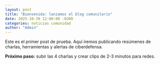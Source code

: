 ```yaml
---
layout: post
title: "Bienvenida: lanzamos el blog comunitario"
date: 2025-10-30 12:00:00 -0300
categories: noticias comunidad
author: "Admin"
---
```


Este es el primer post de prueba. Aquí iremos publicando resúmenes de charlas, herramientas y alertas de ciberdefensa.

**Próximo paso:** subir las 4 charlas y crear clips de 2-3 minutos para redes.
